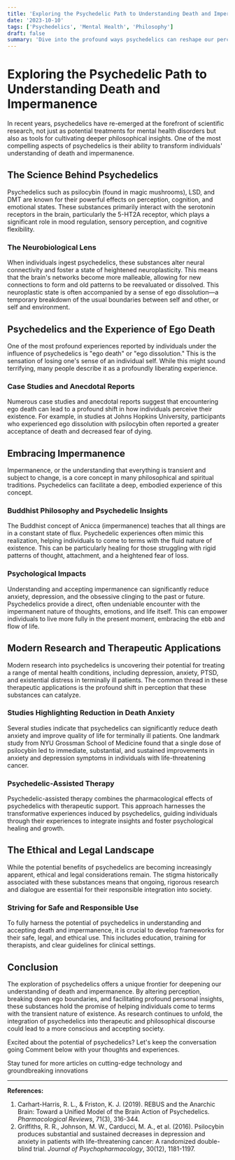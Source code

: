 ```yaml
---
title: 'Exploring the Psychedelic Path to Understanding Death and Impermanence'
date: '2023-10-10'
tags: ['Psychedelics', 'Mental Health', 'Philosophy']
draft: false
summary: 'Dive into the profound ways psychedelics can reshape our perception of death and impermanence, fostering greater acceptance and understanding.'
---
```


# Exploring the Psychedelic Path to Understanding Death and Impermanence

In recent years, psychedelics have re-emerged at the forefront of scientific research, not just as potential treatments for mental health disorders but also as tools for cultivating deeper philosophical insights. One of the most compelling aspects of psychedelics is their ability to transform individuals' understanding of death and impermanence.

## The Science Behind Psychedelics

Psychedelics such as psilocybin (found in magic mushrooms), LSD, and DMT are known for their powerful effects on perception, cognition, and emotional states. These substances primarily interact with the serotonin receptors in the brain, particularly the 5-HT2A receptor, which plays a significant role in mood regulation, sensory perception, and cognitive flexibility.

### The Neurobiological Lens

When individuals ingest psychedelics, these substances alter neural connectivity and foster a state of heightened neuroplasticity. This means that the brain's networks become more malleable, allowing for new connections to form and old patterns to be reevaluated or dissolved. This neuroplastic state is often accompanied by a sense of ego dissolution—a temporary breakdown of the usual boundaries between self and other, or self and environment.

## Psychedelics and the Experience of Ego Death

One of the most profound experiences reported by individuals under the influence of psychedelics is "ego death" or "ego dissolution." This is the sensation of losing one's sense of an individual self. While this might sound terrifying, many people describe it as a profoundly liberating experience.

### Case Studies and Anecdotal Reports

Numerous case studies and anecdotal reports suggest that encountering ego death can lead to a profound shift in how individuals perceive their existence. For example, in studies at Johns Hopkins University, participants who experienced ego dissolution with psilocybin often reported a greater acceptance of death and decreased fear of dying.

## Embracing Impermanence

Impermanence, or the understanding that everything is transient and subject to change, is a core concept in many philosophical and spiritual traditions. Psychedelics can facilitate a deep, embodied experience of this concept.

### Buddhist Philosophy and Psychedelic Insights

The Buddhist concept of Anicca (impermanence) teaches that all things are in a constant state of flux. Psychedelic experiences often mimic this realization, helping individuals to come to terms with the fluid nature of existence. This can be particularly healing for those struggling with rigid patterns of thought, attachment, and a heightened fear of loss.

### Psychological Impacts

Understanding and accepting impermanence can significantly reduce anxiety, depression, and the obsessive clinging to the past or future. Psychedelics provide a direct, often undeniable encounter with the impermanent nature of thoughts, emotions, and life itself. This can empower individuals to live more fully in the present moment, embracing the ebb and flow of life.

## Modern Research and Therapeutic Applications

Modern research into psychedelics is uncovering their potential for treating a range of mental health conditions, including depression, anxiety, PTSD, and existential distress in terminally ill patients. The common thread in these therapeutic applications is the profound shift in perception that these substances can catalyze.

### Studies Highlighting Reduction in Death Anxiety

Several studies indicate that psychedelics can significantly reduce death anxiety and improve quality of life for terminally ill patients. One landmark study from NYU Grossman School of Medicine found that a single dose of psilocybin led to immediate, substantial, and sustained improvements in anxiety and depression symptoms in individuals with life-threatening cancer.

### Psychedelic-Assisted Therapy

Psychedelic-assisted therapy combines the pharmacological effects of psychedelics with therapeutic support. This approach harnesses the transformative experiences induced by psychedelics, guiding individuals through their experiences to integrate insights and foster psychological healing and growth.

## The Ethical and Legal Landscape

While the potential benefits of psychedelics are becoming increasingly apparent, ethical and legal considerations remain. The stigma historically associated with these substances means that ongoing, rigorous research and dialogue are essential for their responsible integration into society.

### Striving for Safe and Responsible Use

To fully harness the potential of psychedelics in understanding and accepting death and impermanence, it is crucial to develop frameworks for their safe, legal, and ethical use. This includes education, training for therapists, and clear guidelines for clinical settings.

## Conclusion

The exploration of psychedelics offers a unique frontier for deepening our understanding of death and impermanence. By altering perception, breaking down ego boundaries, and facilitating profound personal insights, these substances hold the promise of helping individuals come to terms with the transient nature of existence. As research continues to unfold, the integration of psychedelics into therapeutic and philosophical discourse could lead to a more conscious and accepting society.

Excited about the potential of psychedelics? Let's keep the conversation going Comment below with your thoughts and experiences.

Stay tuned for more articles on cutting-edge technology and groundbreaking innovations

---

**References:**

1. Carhart-Harris, R. L., & Friston, K. J. (2019). REBUS and the Anarchic Brain: Toward a Unified Model of the Brain Action of Psychedelics. *Pharmacological Reviews*, 71(3), 316-344.
2. Griffiths, R. R., Johnson, M. W., Carducci, M. A., et al. (2016). Psilocybin produces substantial and sustained decreases in depression and anxiety in patients with life-threatening cancer: A randomized double-blind trial. *Journal of Psychopharmacology*, 30(12), 1181-1197.